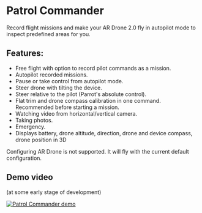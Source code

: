 # Patrol Commander

Record flight missions and make your AR Drone 2.0 fly in autopilot mode to inspect predefined areas for you.

## Features:

* Free flight with option to record pilot commands as a mission.
* Autopilot recorded missions.
* Pause or take control from autopilot mode.
* Steer drone with tilting the device.
* Steer relative to the pilot (Parrot's absolute control).
* Flat trim and drone compass calibration in one command. Recommended before starting a mission.
* Watching video from horizontal/vertical camera.
* Taking photos.
* Emergency.
* Displays battery, drone altitude, direction, drone and device compass, drone position in 3D

Configuring AR Drone is not supported. It will fly with the current default configuration.

## Demo video
(at some early stage of development)

[![Patrol Commander demo](https://img.youtube.com/vi/4_Repp6deAk/0.jpg)](https://www.youtube.com/watch?v=4_Repp6deAk)
